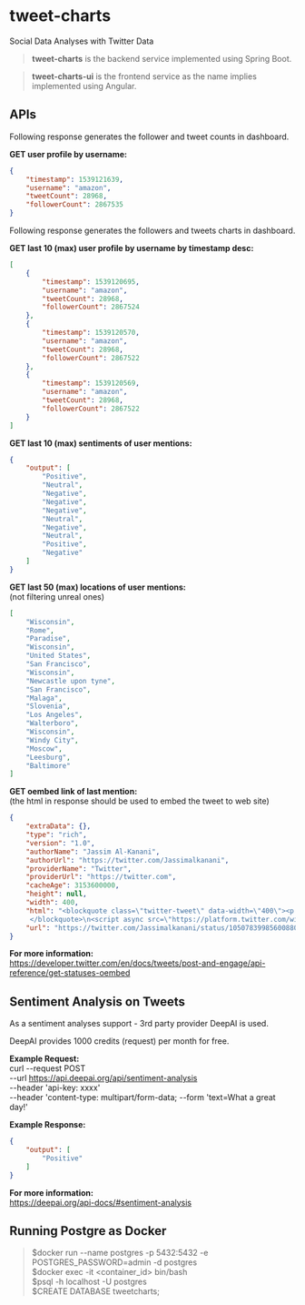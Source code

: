 # tweet-charts
Social Data Analyses with Twitter Data

>**tweet-charts** is the backend service implemented using Spring Boot.

>**tweet-charts-ui** is the frontend service as the name implies implemented using Angular.

## APIs

Following response generates the follower and tweet counts in dashboard.

**GET user profile by username:**
```json
{
    "timestamp": 1539121639,
    "username": "amazon",
    "tweetCount": 28968,
    "followerCount": 2867535
}
```

Following response generates the followers and tweets charts in dashboard.

**GET last 10 (max) user profile by username by timestamp desc:**
```json
[
    {
        "timestamp": 1539120695,
        "username": "amazon",
        "tweetCount": 28968,
        "followerCount": 2867524
    },
    {
        "timestamp": 1539120570,
        "username": "amazon",
        "tweetCount": 28968,
        "followerCount": 2867522
    },
    {
        "timestamp": 1539120569,
        "username": "amazon",
        "tweetCount": 28968,
        "followerCount": 2867522
    }
]
```

**GET last 10 (max) sentiments of user mentions:**
```json
{
    "output": [
        "Positive",
        "Neutral",
        "Negative",
        "Negative",
        "Negative",
        "Neutral",
        "Negative",
        "Neutral",
        "Positive",
        "Negative"
    ]
}
```

**GET last 50 (max) locations of user mentions:**\
(not filtering unreal ones)
```json
[
    "Wisconsin",
    "Rome",
    "Paradise",
    "Wisconsin",
    "United States",
    "San Francisco",
    "Wisconsin",
    "Newcastle upon tyne",
    "San Francisco",
    "Malaga",
    "Slovenia",
    "Los Angeles",
    "Walterboro",
    "Wisconsin",
    "Windy City",
    "Moscow",
    "Leesburg",
    "Baltimore"
]
```

**GET oembed link of last mention:**\
(the html in response should be used to embed the tweet to web site)

```json
{
    "extraData": {},
    "type": "rich",
    "version": "1.0",
    "authorName": "Jassim Al-Kanani",
    "authorUrl": "https://twitter.com/Jassimalkanani",
    "providerName": "Twitter",
    "providerUrl": "https://twitter.com",
    "cacheAge": 3153600000,
    "height": null,
    "width": 400,
    "html": "<blockquote class=\"twitter-tweet\" data-width=\"400\"><p lang=\"en\" dir=\"ltr\">Mmmm designer goods on <a            href=\"https://twitter.com/amazon?ref_src=twsrc%5Etfw\">@amazon</a></p>&mdash; Jassim Al-Kanani (@Jassimalkanani) <a          href=\"https://twitter.com/Jassimalkanani/status/1050783998560088066?ref_src=twsrc%5Etfw\">October 12, 2018</a> 
     </blockquote>\n<script async src=\"https://platform.twitter.com/widgets.js\" charset=\"utf-8\"></script>\n",
    "url": "https://twitter.com/Jassimalkanani/status/1050783998560088066"
}
```
**For more information:**\
https://developer.twitter.com/en/docs/tweets/post-and-engage/api-reference/get-statuses-oembed


## Sentiment Analysis on Tweets

As a sentiment analyses support - 3rd party provider DeepAI is used.

DeepAI provides 1000 credits (request) per month for free.

**Example Request:**\
curl --request POST \
  --url https://api.deepai.org/api/sentiment-analysis \
  --header 'api-key: xxxx' \
  --header 'content-type: multipart/form-data;
  --form 'text=What a great day!'

**Example Response:**
```json
{
    "output": [
        "Positive"
    ]
}
```

**For more information:**\
https://deepai.org/api-docs/#sentiment-analysis

## Running Postgre as Docker

> $docker run --name postgres -p 5432:5432 -e POSTGRES_PASSWORD=admin -d postgres \
> $docker exec -it <container_id> bin/bash \
> $psql -h localhost -U postgres \
> $CREATE DATABASE tweetcharts;

